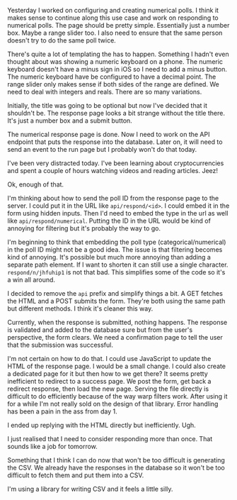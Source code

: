Yesterday I worked on configuring and creating numerical polls. I think it makes
sense to continue along this use case and work on responding to numerical polls.
The page should be pretty simple. Essentially just a number box. Maybe a range
slider too. I also need to ensure that the same person doesn't try to do the
same poll twice.

There's quite a lot of templating the has to happen. Something I hadn't even
thought about was showing a numeric keyboard on a phone. The numeric keyboard
doesn't have a minus sign in iOS so I need to add a minus button. The numeric
keyboard have be configured to have a decimal point. The range slider only makes
sense if both sides of the range are defined. We need to deal with integers and
reals. There are so many variations.

Initially, the title was going to be optional but now I've decided that it
shouldn't be. The response page looks a bit strange without the title there.
It's just a number box and a submit button.

The numerical response page is done. Now I need to work on the API endpoint that
puts the response into the database. Later on, it will need to send an event to
the run page but I probably won't do that today.

I've been very distracted today. I've been learning about cryptocurrencies and
spent a couple of hours watching videos and reading articles. Jeez!

Ok, enough of that.

I'm thinking about how to send the poll ID from the response page to the server.
I could put it in the URL like `api/respond/<id>`. I could embed it in the form
using hidden inputs. Then I'd need to embed the type in the url as well like
`api/respond/numerical`. Putting the ID in the URL would be kind of annoying for
filtering but it's probably the way to go.

I'm beginning to think that embedding the poll type (categorical/numerical) in
the poll ID might not be a good idea. The issue is that filtering becomes kind
of annoying. It's possible but much more annoying than adding a separate path
element. If I want to shorten it can still use a single character.
`respond/n/jhfuhip1` is not that bad. This simplifies some of the code so it's
a win all around.

I decided to remove the `api` prefix and simplify things a bit. A GET fetches
the HTML and a POST submits the form. They're both using the same path but
different methods. I think it's cleaner this way.

Currently, when the response is submitted, nothing happens. The response is
validated and added to the database sure but from the user's perspective, the
form clears. We need a confirmation page to tell the user that the submission
was successful.

I'm not certain on how to do that. I could use JavaScript to update the HTML of
the response page. I would be a small change. I could also create a dedicated
page for it but then how to we get there? It seems pretty inefficient to
redirect to a success page. We post the form, get back a redirect response, then
load the new page. Serving the file directly is difficult to do efficiently
because of the way warp filters work. After using it for a while I'm not really
sold on the design of that library. Error handling has been a pain in the ass
from day 1.

I ended up replying with the HTML directly but inefficiently. Ugh.

I just realised that I need to consider responding more than once. That sounds
like a job for tomorrow.

Something that I think I can do now that won't be too difficult is generating
the CSV. We already have the responses in the database so it won't be too
difficult to fetch them and put them into a CSV.

I'm using a library for writing CSV and it feels a little silly.

